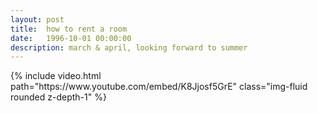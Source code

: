 ```yaml
---
layout: post
title:  how to rent a room
date:   1996-10-01 00:00:00
description: march & april, looking forward to summer
---
```


<div class="row mt-3">
    <div class="col-sm mt-3 mt-md-0">
        {% include video.html path="https://www.youtube.com/embed/K8Jjosf5GrE" class="img-fluid rounded z-depth-1" %}
    </div>
</div>

